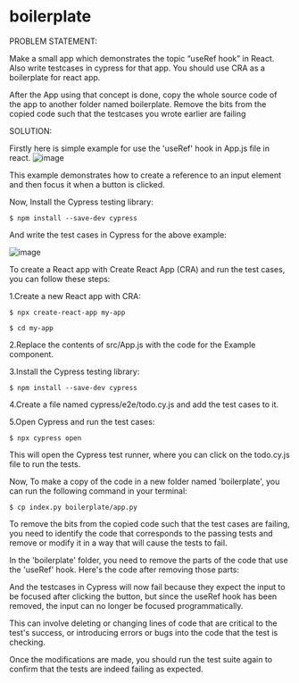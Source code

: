 # boilerplate
PROBLEM STATEMENT: 

Make a small app which demonstrates the topic “useRef hook” in React.
Also write testcases in cypress for that app. 
You should use CRA as a boilerplate for react app.

After the App using that concept is done, copy the whole source code of the app to another folder named boilerplate.
 Remove the bits from the copied code such that the testcases you wrote earlier are failing

SOLUTION:

Firstly here is simple example for use the  'useRef' hook in App.js file in react. 
![image](https://user-images.githubusercontent.com/85828386/218945518-35f768d3-e67a-45a3-8da4-95fd9494afd4.png)

This example demonstrates how to create a reference to an input element and then focus it when a button is clicked.

Now, Install the Cypress testing library:

	$ npm install --save-dev cypress

And write the test cases in Cypress for the above example:

![image](https://user-images.githubusercontent.com/85828386/218946829-87018211-128b-488e-8880-08ce13942b5a.png)


To create a React app with Create React App (CRA) and run the test cases, you can follow these steps:

1.Create a new React app with CRA:

 	$ npx create-react-app my-app

	$ cd my-app
	
2.Replace the contents of src/App.js with the code for the Example component.

3.Install the Cypress testing library:

	$ npm install --save-dev cypress

4.Create a file named cypress/e2e/todo.cy.js and add the test cases to it.

5.Open Cypress and run the test cases:

	$ npx cypress open
  
This will open the Cypress test runner, where you can click on the todo.cy.js file to run the tests.


Now, To make a copy of the code in a new folder named 'boilerplate', you can run the following command in your terminal:

	$ cp index.py boilerplate/app.py

To remove the bits from the copied code such that the test cases are failing, you need to identify the code that corresponds to the passing tests and remove or modify it in a way that will cause the tests to fail. 

In the 'boilerplate' folder, you need to remove the parts of the code that use the 'useRef' hook. Here's the code after removing those parts:



And the testcases in Cypress will now fail because they expect the input to be focused after clicking the button, but since the useRef hook has been removed, the input can no longer be focused programmatically.

This can involve deleting or changing lines of code that are critical to the test's success, or introducing errors or bugs into the code that the test is checking. 

Once the modifications are made, you should run the test suite again to confirm that the tests are indeed failing as expected.
